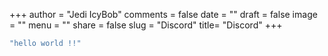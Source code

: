 +++
author = "Jedi IcyBob"
comments = false
date = ""
draft = false
image = ""
menu = ""
share = false
slug = "Discord"
title= "Discord"
+++

```bash
"hello world !!"
```
